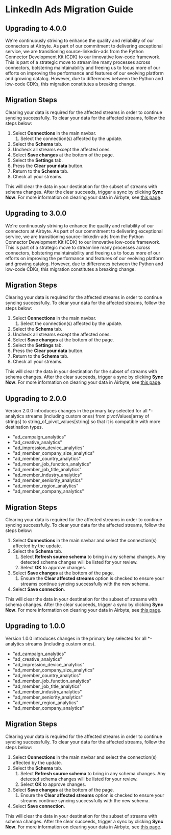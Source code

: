 # LinkedIn Ads Migration Guide

## Upgrading to 4.0.0

We're continuously striving to enhance the quality and reliability of our connectors at Airbyte. 
As part of our commitment to delivering exceptional service, we are transitioning source-linkedin-ads from 
the Python Connector Development Kit (CDK) to our innovative low-code framework. This is part of a strategic move 
to streamline many processes across connectors, bolstering maintainability and freeing us to focus more of our efforts 
on improving the performance and features of our evolving platform and growing catalog. However, due to differences 
between the Python and low-code CDKs, this migration constitutes a breaking change.

## Migration Steps

Clearing your data is required for the affected streams in order to continue syncing successfully. To clear your data 
for the affected streams, follow the steps below:

1. Select **Connections** in the main navbar.
   1. Select the connection(s) affected by the update.
2. Select the **Schema** tab.
3. Uncheck all streams except the affected ones.
4. Select **Save changes** at the bottom of the page.
5. Select the **Settings** tab.
6. Press the **Clear your data** button.
7. Return to the **Schema** tab.
8. Check all your streams.

This will clear the data in your destination for the subset of streams with schema changes. After the clear succeeds, 
trigger a sync by clicking **Sync Now**. For more information on clearing your data in Airbyte, 
see [this page](https://docs.airbyte.com/operator-guides/reset).

## Upgrading to 3.0.0

We're continuously striving to enhance the quality and reliability of our connectors at Airbyte. 
As part of our commitment to delivering exceptional service, we are transitioning source-linkedin-ads from 
the Python Connector Development Kit (CDK) to our innovative low-code framework. This is part of a strategic move 
to streamline many processes across connectors, bolstering maintainability and freeing us to focus more of our efforts 
on improving the performance and features of our evolving platform and growing catalog. However, due to differences 
between the Python and low-code CDKs, this migration constitutes a breaking change.

## Migration Steps

Clearing your data is required for the affected streams in order to continue syncing successfully. To clear your data 
for the affected streams, follow the steps below:

1. Select **Connections** in the main navbar.
   1. Select the connection(s) affected by the update.
2. Select the **Schema** tab.
3. Uncheck all streams except the affected ones.
4. Select **Save changes** at the bottom of the page.
5. Select the **Settings** tab.
6. Press the **Clear your data** button.
7. Return to the **Schema** tab.
8. Check all your streams.

This will clear the data in your destination for the subset of streams with schema changes. After the clear succeeds, 
trigger a sync by clicking **Sync Now**. For more information on clearing your data in Airbyte, 
see [this page](https://docs.airbyte.com/operator-guides/reset).

## Upgrading to 2.0.0

Version 2.0.0 introduces changes in the primary key selected for all \*-analytics streams (including custom ones) from 
pivotValues[array of strings] to string_of_pivot_values[string] so that it is compatible with more destination types.

- "ad_campaign_analytics"
- "ad_creative_analytics"
- "ad_impression_device_analytics"
- "ad_member_company_size_analytics"
- "ad_member_country_analytics"
- "ad_member_job_function_analytics"
- "ad_member_job_title_analytics"
- "ad_member_industry_analytics"
- "ad_member_seniority_analytics"
- "ad_member_region_analytics"
- "ad_member_company_analytics"

## Migration Steps

Clearing your data is required for the affected streams in order to continue syncing successfully. To clear your data 
for the affected streams, follow the steps below:

1. Select **Connections** in the main navbar and select the connection(s) affected by the update.
2. Select the **Schema** tab.
   1. Select **Refresh source schema** to bring in any schema changes. Any detected schema changes will be listed for your review.
   2. Select **OK** to approve changes.
3. Select **Save changes** at the bottom of the page.
   1. Ensure the **Clear affected streams** option is checked to ensure your streams continue syncing successfully with the new schema.
4. Select **Save connection**.

This will clear the data in your destination for the subset of streams with schema changes. After the clear succeeds, 
trigger a sync by clicking **Sync Now**. For more information on clearing your data in Airbyte, see [this page](/operator-guides/clear).

## Upgrading to 1.0.0

Version 1.0.0 introduces changes in the primary key selected for all \*-analytics streams (including custom ones).

- "ad_campaign_analytics"
- "ad_creative_analytics"
- "ad_impression_device_analytics"
- "ad_member_company_size_analytics"
- "ad_member_country_analytics"
- "ad_member_job_function_analytics"
- "ad_member_job_title_analytics"
- "ad_member_industry_analytics"
- "ad_member_seniority_analytics"
- "ad_member_region_analytics"
- "ad_member_company_analytics"

## Migration Steps

Clearing your data is required for the affected streams in order to continue syncing successfully. To clear your data 
for the affected streams, follow the steps below:

1. Select **Connections** in the main navbar and select the connection(s) affected by the update.
2. Select the **Schema** tab.
   1. Select **Refresh source schema** to bring in any schema changes. Any detected schema changes will be listed for your review.
   2. Select **OK** to approve changes.
3. Select **Save changes** at the bottom of the page.
   1. Ensure the **Clear affected streams** option is checked to ensure your streams continue syncing successfully with the new schema.
4. Select **Save connection**.

This will clear the data in your destination for the subset of streams with schema changes. After the clear succeeds, 
trigger a sync by clicking **Sync Now**. For more information on clearing your data in Airbyte, see [this page](/operator-guides/clear).
